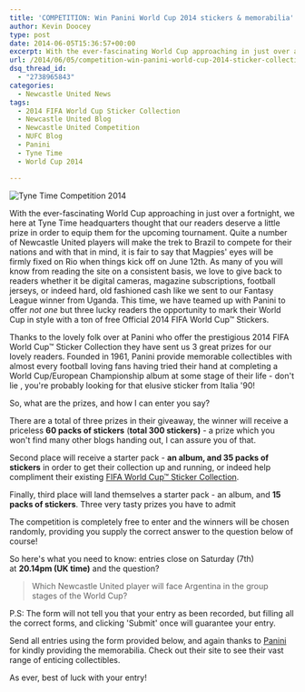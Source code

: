 ```yaml
---
title: 'COMPETITION: Win Panini World Cup 2014 stickers & memorabilia'
author: Kevin Doocey
type: post
date: 2014-06-05T15:36:57+00:00
excerpt: With the ever-fascinating World Cup approaching in just over a fortnight, we here at Tyne Time headquarters thought that our readers deserve a little prize.
url: /2014/06/05/competition-win-panini-world-cup-2014-sticker-collections/
dsq_thread_id:
  - "2738965843"
categories:
  - Newcastle United News
tags:
  - 2014 FIFA World Cup Sticker Collection
  - Newcastle United Blog
  - Newcastle United Competition
  - NUFC Blog
  - Panini
  - Tyne Time
  - World Cup 2014

---
```

![Tyne Time Competition 2014](https://www.tynetime.com/wp-content/uploads/2014/06/Tyne-Time-Panini-World-Cup.jpg "Rio - Tyne Time has some great prizes to hand out to its readers in time for the WC")

With the ever-fascinating World Cup approaching in just over a fortnight, we here at Tyne Time headquarters thought that our readers deserve a little prize in order to equip them for the upcoming tournament. Quite a number of Newcastle United players will make the trek to Brazil to compete for their nations and with that in mind, it is fair to say that Magpies' eyes will be firmly fixed on Rio when things kick off on June 12th. As many of you will know from reading the site on a consistent basis, we love to give back to readers whether it be digital cameras, magazine subscriptions, football jerseys, or indeed hard, old fashioned cash like we sent to our Fantasy League winner from Uganda. This time, we have teamed up with Panini to offer _not one_ but three lucky readers the opportunity to mark their World Cup in style with a ton of free Official 2014 FIFA World Cup™ Stickers.

Thanks to the lovely folk over at Panini who offer the prestigious 2014 FIFA World Cup™ Sticker Collection they have sent us 3 great prizes for our lovely readers. Founded in 1961, Panini provide memorable collectibles with almost every football loving fans having tried their hand at completing a World Cup/European Championship album at some stage of their life - don't lie , you're probably looking for that elusive sticker from Italia '90!

So, what are the prizes, and how I can enter you say?

There are a total of three prizes in their giveaway, the winner will receive a priceless **60 packs of stickers** (**total 300 stickers)** - a prize which you won't find many other blogs handing out, I can assure you of that.

Second place will receive a starter pack - **an album, and 35 packs of stickers** in order to get their collection up and running, or indeed help compliment their existing [FIFA World Cup™ Sticker Collection](http://www.paninionline.com/collectibles/institutional/bt/uk/index.asp "Panini").

Finally, third place will land themselves a starter pack - an album, and **15 packs of stickers**. Three very tasty prizes you have to admit

The competition is completely free to enter and the winners will be chosen randomly, providing you supply the correct answer to the question below of course!

So here's what you need to know: entries close on Saturday (7th) at **20.14pm (UK time)** and the question?

> Which Newcastle United player will face Argentina in the group stages of the World Cup?

P.S: The form will not tell you that your entry as been recorded, but filling all the correct forms, and clicking 'Submit' once will guarantee your entry.

Send all entries using the form provided below, and again thanks to [Panini](http://www.paninionline.com/collectibles/institutional/bt/uk/index.asp "Panini WC 2014") for kindly providing the memorabilia. Check out their site to see their vast range of enticing collectibles.

As ever, best of luck with your entry!

